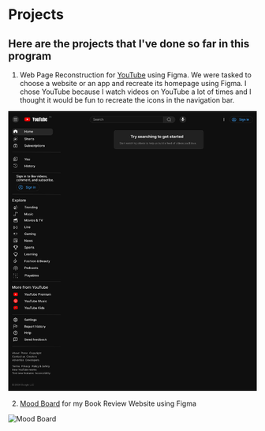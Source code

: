 # Projects

## Here are the projects that I've done so far in this program

1. Web Page Reconstruction for [YouTube](https://www.youtube.com/) using Figma. We were tasked to choose a website or an app and recreate its homepage using Figma. I chose YouTube because I watch videos on YouTube a lot of times and I thought it would be fun to recreate the icons in the navigation bar.

![Web Page Reconstruction](youtube-webpage.png)

2. [Mood Board](https://www.figma.com/design/A5ONXtg85XYFvgtlOJZfAN/Book-Review-Mood-Board?node-id=0-1&t=uFwWEs0CUDCoISkm-1) for my Book Review Website using Figma

![Mood Board](book-review-website-moodboard.png)
